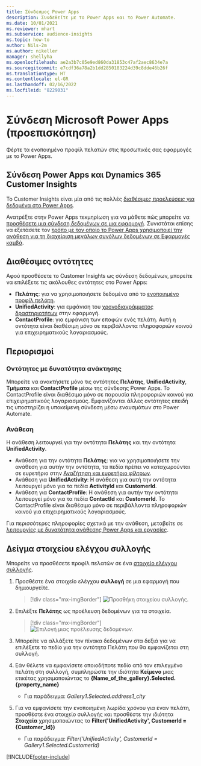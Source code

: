 ```yaml
---
title: Σύνδεσμος Power Apps
description: Συνδεθείτε με το Power Apps και το Power Automate.
ms.date: 10/01/2021
ms.reviewer: mhart
ms.subservice: audience-insights
ms.topic: how-to
author: Nils-2m
ms.author: nikeller
manager: shellyha
ms.openlocfilehash: ae2a3b7c05e9ed860da31853c47af2aec8634e7a
ms.sourcegitcommit: e7cdf36a78a2b1dd2850183224d39c8dde46b26f
ms.translationtype: HT
ms.contentlocale: el-GR
ms.lasthandoff: 02/16/2022
ms.locfileid: "8229031"
---
```

# <a name="microsoft-power-apps-connector-preview"></a>Σύνδεση Microsoft Power Apps (προεπισκόπηση)

Φέρτε τα ενοποιημένα προφίλ πελατών στις προσωπικές σας εφαρμογές με το Power Apps.

## <a name="connect-power-apps-and-dynamics-365-customer-insights"></a>Σύνδεση Power Apps και Dynamics 365 Customer Insights

Το Customer Insights είναι μία από τις πολλές [διαθέσιμες προελεύσεις για δεδομένα στο Power Apps](/powerapps/maker/canvas-apps/working-with-data-sources).

Ανατρέξτε στην Power Apps τεκμηρίωση για να μάθετε πώς μπορείτε να [προσθέσετε μια σύνδεση δεδομένων σε μια εφαρμογή](/powerapps/maker/canvas-apps/add-data-connection). Συνιστάται επίσης να εξετάσετε τον [τρόπο με τον οποίο το Power Apps χρησιμοποιεί την ανάθεση για τη διαχείριση μεγάλων συνόλων δεδομένων σε Εφαρμογές καμβά](/powerapps/maker/canvas-apps/delegation-overview).

## <a name="available-entities"></a>Διαθέσιμες οντότητες

Αφού προσθέσετε το Customer Insights ως σύνδεση δεδομένων, μπορείτε να επιλέξετε τις ακόλουθες οντότητες στο Power Apps:

- **Πελάτης**: για να χρησιμοποιήσετε δεδομένα από το [ενοποιημένο προφίλ πελάτη](customer-profiles.md).
- **UnifiedActivity**: για εμφάνιση του [χρονοδιαγράμματος δραστηριοτήτων](activities.md) στην εφαρμογή.
- **ContactProfile**: για εμφάνιση των επαφών ενός πελάτη. Αυτή η οντότητα είναι διαθέσιμη μόνο σε περιβάλλοντα πληροφοριών κοινού για επιχειρηματικούς λογαριασμούς.

## <a name="limitations"></a>Περιορισμοί

### <a name="retrievable-entities"></a>Οντότητες με δυνατότητα ανάκτησης

Μπορείτε να ανακτήσετε μόνο τις οντότητες **Πελάτης**, **UnifiedActivity**, **Τμήματα** και **ContactProfile** μέσω της σύνδεσης Power Apps. Το ContactProfile είναι διαθέσιμο μόνο σε παρουσία πληροφοριών κοινού για επιχειρηματικούς λογαριασμούς. Εμφανίζονται άλλες οντότητες επειδή τις υποστηρίζει η υποκείμενη σύνδεση μέσω εναυσμάτων στο Power Automate.

### <a name="delegation"></a>Ανάθεση

Η ανάθεση λειτουργεί για την οντότητα **Πελάτης** και την οντότητα **UnifiedActivity**. 

- Ανάθεση για την οντότητα **Πελάτης**: για να χρησιμοποιήσετε την ανάθεση για αυτήν την οντότητα, τα πεδία πρέπει να καταχωρούνται σε ευρετήριο στην [Αναζήτηση και ευρετήριο φίλτρων](search-filter-index.md).  
- Ανάθεση για **UnifiedActivity**: Η ανάθεση για αυτή την οντότητα λειτουργεί μόνο για τα πεδία **ActivityId** και **CustomerId**.  
- Ανάθεση για **ContactProfile**: Η ανάθεση για αυτήν την οντότητα λειτουργεί μόνο για τα πεδία **ContactId** και **CustomerId**. Το ContactProfile είναι διαθέσιμο μόνο σε περιβάλλοντα πληροφοριών κοινού για επιχειρηματικούς λογαριασμούς.

Για περισσότερες πληροφορίες σχετικά με την ανάθεση, μεταβείτε σε [λειτουργίες με δυνατότητα ανάθεσης Power Apps και εργασίες](/powerapps/maker/canvas-apps/delegation-overview). 

## <a name="example-gallery-control"></a>Δείγμα στοιχείου ελέγχου συλλογής

Μπορείτε να προσθέσετε προφίλ πελατών σε ένα [στοιχείο ελέγχου συλλογής](/powerapps/maker/canvas-apps/add-gallery).

1. Προσθέστε ένα στοιχείο ελέγχου **συλλογή** σε μια εφαρμογή που δημιουργείτε.

    > [!div class="mx-imgBorder"]
    > ![Προσθήκη στοιχείου συλλογής.](media/connector-powerapps9.png "Προσθήκη στοιχείου συλλογής.")

2. Επιλέξτε **Πελάτης** ως προέλευση δεδομένων για τα στοιχεία.

    > [!div class="mx-imgBorder"]
    > ![Επιλογή μιας προέλευσης δεδομένων.](media/choose-datasource-powerapps.png "Επιλογή μιας προέλευσης δεδομένων.")

3. Μπορείτε να αλλάξετε τον πίνακα δεδομένων στα δεξιά για να επιλέξετε το πεδίο για την οντότητα Πελάτη που θα εμφανίζεται στη συλλογή.

4. Εάν θέλετε να εμφανίσετε οποιοδήποτε πεδίο από τον επιλεγμένο πελάτη στη συλλογή, συμπληρώστε την ιδιότητα **Κείμενο** μιας ετικέτας χρησιμοποιώντας το **{Name_of_the_gallery}.Selected.{property_name}**  
    - Για παράδειγμα: _Gallery1.Selected.address1_city_

5. Για να εμφανίσετε την ενοποιημένη λωρίδα χρόνου για έναν πελάτη, προσθέστε ένα στοιχείο συλλογής και προσθέστε την ιδιότητα **Στοιχεία** χρησιμοποιώντας το **Filter('UnifiedActivity', CustomerId = {Customer_Id})**  
    - Για παράδειγμα: _Filter('UnifiedActivity', CustomerId = Gallery1.Selected.CustomerId)_


[!INCLUDE[footer-include](../includes/footer-banner.md)]
